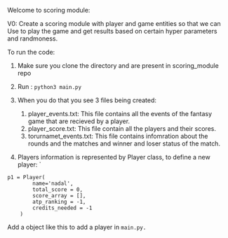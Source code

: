 Welcome to scoring module:

V0:
Create a scoring module with player and game entities so that we can Use to play the game and get results based on certain hyper parameters and randmoness.


To run the code:
1. Make sure you clone the directory and are present in scoring_module repo
2. Run  :
    `python3 main.py `
3. When you do that you see 3 files being created:
   1. player_events.txt: This file contains all the events of the fantasy game that are recieved by a player.
   2. player_score.txt: This file contain all the players and their scores.
   3. torurnamet_events.txt: This file contains infomration about the rounds and the matches and winner and loser status of the match.

4. Players information is represented by Player class, to define a new player:
 `
```
p1 = Player(
        name='nadal',
        total_score = 0,
        score_array = [],
        atp_ranking = -1,
        credits_needed = -1
    )
```
Add a object like this to add a player in `main.py.`